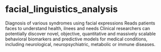 # facial_linguistics_analysis
Diagnosis of various syndromes using facial expressions
Reads patients faces to understand health, ilnees and needs
Clinical researchers can potentially discover novel, objective, quantitative and massively scalable behavioral biomarkers and predictive models for medical conditions, including neurological, neuropsychiatric, metabolic or immune diseases.
